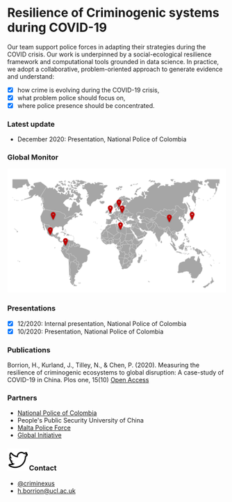 # Resilience of Criminogenic systems during COVID-19

Our team support police forces in adapting their strategies during the COVID crisis. Our work is underpinned by a social-ecological resilience framework and computational tools grounded in data science. In practice, we adopt a collaborative, problem-oriented approach to generate evidence and understand:
- [x] how crime is evolving during the COVID-19 crisis,
- [x] what problem police should focus on,
- [x] where police presence should be concentrated.

### Latest update

- December 2020: Presentation, National Police of Colombia
 

### Global Monitor

![Image](./projects.png)

### Presentations

- [x] 12/2020: Internal presentation, National Police of Colombia
- [x] 10/2020: Presentation, National Police of Colombia

### Publications

Borrion, H., Kurland, J., Tilley, N., & Chen, P. (2020). Measuring the resilience of criminogenic ecosystems to global disruption: A case-study of COVID-19 in China. Plos one, 15(10) [Open Access](https://journals.plos.org/plosone/article?id=10.1371/journal.pone.0240077)

### Partners

- [National Police of Colombia](https://www.policia.gov.co/)
- People's Public Security University of China
- [Malta Police Force](https://pulizija.gov.mt/)
- [Global Initiative](https://globalinitiative.net/)


### <img src="./logo-twitter-png-47486.png" data-canonical-src="https://twitter.com/criminexus/" width="50" height="50" />Contact 
- [@criminexus](http://twitter/criminexus)
- h.borrion@ucl.ac.uk

